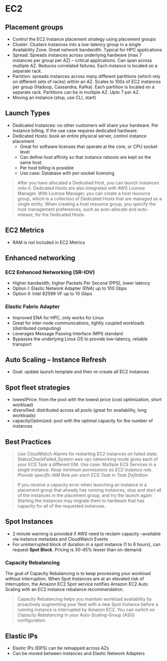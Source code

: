 # EC2

## Placement groups
- Control the EC2 Instance placement strategy using placement groups
- Cluster: Clusters instances into a low-latency group in a single Availability Zone. Great network bandwidth. Typical for HPC applications
- Spread: Spreads instances across underlying hardware (max 7 instances per group per AZ) – critical applications. Can span across multiple AZ. Reduces correlated failures. Each instance is located on a separate rack.
- Partition: spreads instances across many different partitions (which rely on different sets of racks) within an AZ. Scales to 100s of EC2 instances per group (Hadoop, Cassandra, Kafka). Each partition is located on a separate rack. Partitions can be in multiple AZ. Upto 7 per AZ.
- Moving an instance (stop, use CLI, start)

## Launch Types
- Dedicated Instances: no other customers will share your hardware. Per Instance billing. If the use case requires dedicated hardware.
- Dedicated Hosts: book an entire physical server, control instance placement
    - Great for software licenses that operate at the core, or CPU socket level
    - Can define host affinity so that instance reboots are kept on the same host.
    - Per host billing is possible
    - Use case: Database with per-socket licensing

> After you have allocated a Dedicated Host, you can launch instances onto it.
> Dedicated Hosts are also integrated with AWS License Manager. 
> With License Manager, you can create a host resource group, which is a collection of Dedicated Hosts that are managed as a single entity. When creating a host resource group, you specify the host management preferences, such as auto-allocate and auto-release, for the Dedicated Hosts.

## EC2 Metrics
- RAM is not included in EC2 Metrics

## Enhanced networking

### EC2 Enhanced Networking (SR-IOV)
- Higher bandwidth, higher Packets Per Second (PPS), lower latency
- Option I: Elastic Network Adapter (ENA) up to 100 Gbps
- Option II: Intel 82599 VF up to 10 Gbps
 
### Elastic Fabric Adapter
- Improved ENA for HPC, only works for Linux
- Great for inter-node communications, tightly coupled workloads (distributed computing)
- Leverages Message Passing Interface (MPI) standard
- Bypasses the underlying Linux OS to provide low-latency, reliable transport

## Auto Scaling – Instance Refresh
- Goal: update launch template and then re-create all EC2 instances

## Spot fleet strategies
- lowestPrice: from the pool with the lowest price (cost optimization, short workload)
- diversified: distributed across all pools (great for availability, long workloads)
- capacityOptimized: pool with the optimal capacity for the number of instances

## Best Practices
> Use CloudWatch Alarms for restarting EC2 instances on failed state. StatusCheckFailed_System
> aws vpc networking mode gives each of your ECS Task a different ENI.
> Use case: Multiple ECS Services in a single instance: _Keep minimum permissions as EC2 instance role_. _Provide specific IAM Role per each ECS Task in Task Definition_.

> If you receive a capacity error when launching an instance in a placement group that already has running instances, stop and start all of the instances in the placement group, and try the launch again. 
>Starting the instances may migrate them to hardware that has capacity for all of the requested instances.

## Spot Instances

- 2 minute warning is provided if AWS need to reclaim capacity –available via instance metadata and CloudWatch Events
- For uninterrupted block of duration in a spot instance (1 to 6 hours), can request **Spot Block**. Pricing is 30-45% lesser than on-demand. 

### Capacity Rebalancing

The goal of Capacity Rebalancing is to keep processing your workload without interruption. When Spot Instances are at an elevated risk of interruption, the Amazon EC2 Spot service notifies Amazon EC2 Auto Scaling with an EC2 instance rebalance recommendation.

> Capacity Rebalancing helps you maintain workload availability by proactively augmenting your fleet with a new Spot Instance before a running instance is interrupted by Amazon EC2. You can switch on _Capacity Rebalancing_ in your Auto-Scaling-Group (ASG) configuration.

## Elastic IPs

- Elastic IPs (EIPS) can be remapped across AZs
- Can be moved between instances and Elastic Network Adapters
